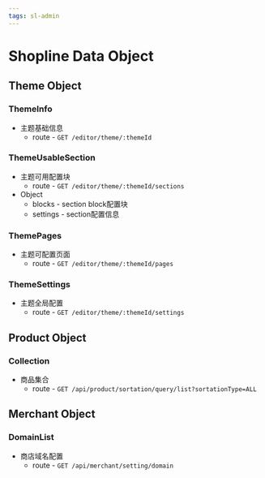 ```yaml
---
tags: sl-admin
---
```


# Shopline Data Object

## Theme Object

### ThemeInfo
- 主题基础信息
  * route - `GET /editor/theme/:themeId`

### ThemeUsableSection
- 主题可用配置块
  * route - `GET /editor/theme/:themeId/sections`
- Object 
  * blocks - section block配置块
  * settings - section配置信息

### ThemePages
- 主题可配置页面
  * route - `GET /editor/theme/:themeId/pages`

### ThemeSettings
- 主题全局配置
  * route - `GET /editor/theme/:themeId/settings`

## Product Object

### Collection
- 商品集合
  * route - `GET /api/product/sortation/query/list?sortationType=ALL`

## Merchant Object

### DomainList
- 商店域名配置
  * route - `GET /api/merchant/setting/domain`
